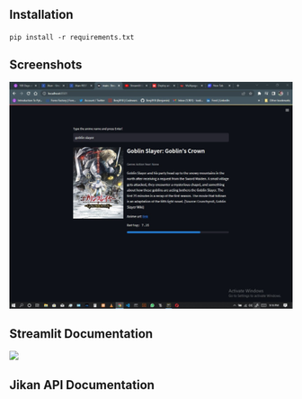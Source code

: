 ## Installation
`pip install -r requirements.txt`

## Screenshots
![](streamlit.io.jpg)

## Streamlit Documentation
![](https://docs.streamlit.io/)

## Jikan API Documentation
[](https://docs.api.jikan.moe/#tag/anime/operation/getAnimeSearch)
